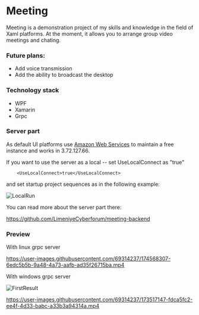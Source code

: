 # Meeting

Meeting is a demonstration project of my skills and knowledge in the field of Xaml platforms.
At the moment, it allows you to arrange group video meetings and chating.

### Future plans:
- Add voice transmission
- Add the ability to broadcast the desktop

### Technology stack

- WPF
- Xamarin
- Grpc

### Server part

As default UI platforms use [Amazon Web Services]([url](https://aws.amazon.com/)) to maintain a free instance and works in 3.72.127.66.


If you want to use the server as a local -- set UseLocalConnect as "true"
```
    <UseLocalConnect>true</UseLocalConnect>
```
and set startup project sequences as in the following example:

![LocalRun](https://user-images.githubusercontent.com/69314237/174674938-3a3bcad2-71d5-44aa-bb78-7a692a7dbbdd.png)

You can read more about the server part there:

https://github.com/LimeniyeCyberforum/meeting-backend 

### Preview

With linux grpc server

https://user-images.githubusercontent.com/69314237/174568307-6edc5b5b-9a48-4a73-aafb-ad35f26715ba.mp4

With windows grpc server

![FirstResult](https://user-images.githubusercontent.com/69314237/173238871-c4aa1190-1f58-48d2-b5dc-baef62598a59.png)

https://user-images.githubusercontent.com/69314237/173517147-fdca5fc2-ee4f-4d33-babc-a33b3a94314a.mp4

